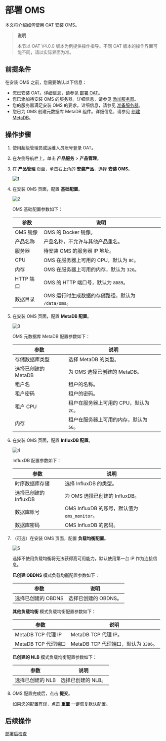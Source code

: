 # 部署 OMS

本文将介绍如何使用 OAT 安装 OMS。

>**说明**
>
>本节以 OAT V4.0.0 版本为例提供操作指导。不同 OAT 版本的操作界面可能不同，请以实际界面为准。

## 前提条件

在安装 OMS 之前，您需要确认以下信息：

* 您已安装 OAT。详细信息，请参见 [部署 OAT](../1.configure-deployment-environment/1.deploy-oat.md)。
* 您已添加待安装 OMS 的服务器。详细信息，请参见 [添加服务器](../1.configure-deployment-environment/5.add-server.md)。
* 您的服务器满足安装 OMS 的要求。详细信息，请参见 [准备服务器](../../2.preparations-before-deployment/1.prepare-server.md)。
* 您已为 OMS 创建元数据库 MetaDB 组件。详细信息，请参见 [创建 MetaDB](../1.configure-deployment-environment/7.create-metadb.md)。

## 操作步骤

1. 使用超级管理员或运维人员账号登录 OAT。

2. 在左侧导航栏上，单击 **产品服务** \> **产品管理**。

3. 在 **产品管理** 页面，单击右上角的 **安装产品**，选择 **安装 OMS**。

   ![1](https://obbusiness-private.oss-cn-shanghai.aliyuncs.com/doc/img/observer-enterprise/V4.0.0/4.deploy-the-oceanbase-database/OAT/deploy-oms/1%E5%AE%89%E8%A3%85OMS1.png)

4. 在安装 OMS 页面，配置 **基础配置**。

   ![2](https://obbusiness-private.oss-cn-shanghai.aliyuncs.com/doc/img/observer-enterprise/V4.0.0/4.deploy-the-oceanbase-database/OAT/deploy-oms/2%E5%9F%BA%E7%A1%80%E9%85%8D%E7%BD%AE.png)

   OMS 基础配置参数如下：

   |      参数  |     说明    |
   |------------|------------|
   | OMS 镜像 | OMS 的 Docker 镜像。|
   | 产品名称 | 产品名称，不允许与其他产品重名。|
   | 服务器 | 待安装 OMS 的服务器 IP 地址。|
   | CPU | OMS 在服务器上可用的 CPU，默认为 `8C`。|
   | 内存 | OMS 在服务器上可用的内存，默认为 `32G`。|
   | HTTP 端口 | OMS 的 HTTP 端口号，默认为 `8089`。|
   | 数据目录 | OMS 运行时生成数据的存储路径，默认为 `/data/oms`。|

5. 在安装 OMS 页面，配置 **MetaDB 配置**。

   ![3](https://obbusiness-private.oss-cn-shanghai.aliyuncs.com/doc/img/observer-enterprise/V4.0.0/4.deploy-the-oceanbase-database/OAT/deploy-oms/3MetaDB%20%E9%85%8D%E7%BD%AE.png)

   OMS 元数据库 MetaDB 配置参数如下：

   |      参数  |     说明    |
   |------------|------------|
   | 存储数据库类型 | 选择 MetaDB 的类型。|
   | 选择已创建的 MetaDB | 为 OMS 选择已创建的 MetaDB。|
   | 租户名 | 租户的名称。|
   | 租户密码 | 租户的密码。|
   | 租户 CPU | 租户在服务器上可用的 CPU，默认为 `2C`。|
   | 内存 | 租户在服务器上可用的内存，默认为 `5G`。|

6. 在安装 OMS 页面，配置 **InfluxDB 配置**。

   ![4](https://obbusiness-private.oss-cn-shanghai.aliyuncs.com/doc/img/observer-enterprise/V4.0.0/4.deploy-the-oceanbase-database/OAT/deploy-oms/4InfluxDB%20%E9%85%8D%E7%BD%AE.png)

   InfluxDB 配置参数如下：

   |      参数  |     说明    |
   |------------|------------|
   | 时序数据库存储 | 选择 InfluxDB 的类型。|
   | 选择已创建的 InfluxDB | 为 OMS 选择已创建的 InfluxDB。|
   | 数据库账号 | OMS InfluxDB 的账号，默认值为 `oms_monitor`。|
   | 数据库密码 | OMS InfluxDB 的密码。|

7. （可选）在安装 OMS 页面，配置 **负载均衡配置**。

   ![5](https://obbusiness-private.oss-cn-shanghai.aliyuncs.com/doc/img/observer-enterprise/V4.0.0/4.deploy-the-oceanbase-database/OAT/deploy-oms/5%E8%B4%9F%E8%BD%BD%E5%9D%87%E8%A1%A1%E9%85%8D%E7%BD%AE.png)

   选择不使用负载均衡将无法获得高可用能力，默认使用第一台 IP 作为连接信息。

   **已创建 OBDNS** 模式负载均衡配置参数如下：

   |      参数  |     说明    |
   |------------|------------|
   | 选择已创建的 OBDNS | 选择已创建的 OBDNS。|

   **其他负载均衡** 模式负载均衡配置参数如下：

   |      参数  |     说明    |
   |------------|------------|
   | MetaDB TCP 代理 IP | MetaDB TCP 代理 IP。|
   | MetaDB TCP 代理端口 | MetaDB TCP 代理端口，默认为 `3306`。|

   **已创建的 NLB** 模式负载均衡配置参数如下：

   |      参数  |     说明    |
   |------------|------------|
   | 选择已创建的 NLB | 选择已创建的 NLB。|

8. OMS 配置完成后，点击 **提交**。

   如果您的配置有误，点击 **重置** 一键恢复默认配置。

## 后续操作

[部署后检查](3.post-deployment-check-oms-graphical.md)
